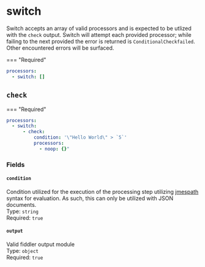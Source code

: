 # switch
Switch accepts an array of valid processors and is expected to be utlized with the `check` output.  Switch will attempt each provided processor; while failing to the next provided the error is returned is `ConditionalCheckfailed`.  Other encountered errors will be surfaced.

=== "Required"
  ```yml
  processors:
    - switch: []
  ```

## `check`
=== "Required"
  ```yml
  processors:
    - switch:
        - check:
            condition: '\"Hello World\" > `5`'
            processors: 
              - noop: {}"
  ```

### Fields
#### `condition`
Condition utilized for the execution of the processing step utilizing [jmespath](https://jmespath.org/specification.html) syntax for evaluation.  As such, this can only be utilized with JSON documents.  
Type: `string`  
Required: `true`  

#### `output`
Valid fiddler output module  
Type: `object`  
Required: `true`  
